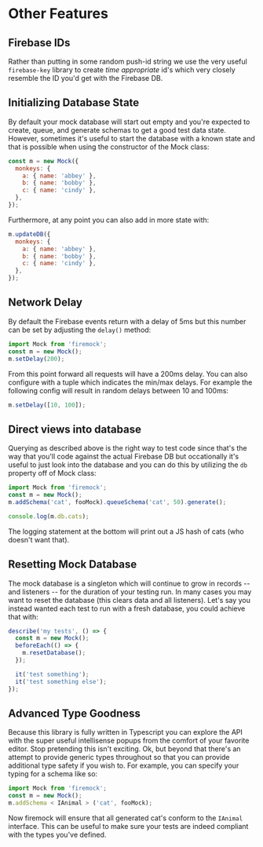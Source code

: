 # Other Features

## Firebase IDs

Rather than putting in some random push-id string we use the very useful `firebase-key` library to create _time appropriate_ id's which very closely resemble the ID you'd get with the Firebase DB.

## Initializing Database State

By default your mock database will start out empty and you're expected to create, queue, and generate schemas to get a good test data state. However, sometimes it's useful to start the database with a known state and that is possible when using the constructor of the Mock class:

```js
const m = new Mock({
  monkeys: {
    a: { name: 'abbey' },
    b: { name: 'bobby' },
    c: { name: 'cindy' },
  },
});
```

Furthermore, at any point you can also add in more state with:

```js
m.updateDB({
  monkeys: {
    a: { name: 'abbey' },
    b: { name: 'bobby' },
    c: { name: 'cindy' },
  },
});
```

## Network Delay

By default the Firebase events return with a delay of 5ms but this number can be set by adjusting the `delay()` method:

```js
import Mock from 'firemock';
const m = new Mock();
m.setDelay(200);
```

From this point forward all requests will have a 200ms delay. You can also configure with a tuple which indicates the min/max delays. For example the following config will result in random delays between 10 and 100ms:

```js
m.setDelay([10, 100]);
```

## Direct views into database

Querying as described above is the right way to test code since that's the way that you'll code against the actual Firebase DB but occationally it's useful to just look into the database and you can do this by utilizing the `db` property off of Mock class:

```js
import Mock from 'firemock';
const m = new Mock();
m.addSchema('cat', fooMock).queueSchema('cat', 50).generate();

console.log(m.db.cats);
```

The logging statement at the bottom will print out a JS hash of cats (who doesn't want that).

## Resetting Mock Database

The mock database is a singleton which will continue to grow in records -- and listeners -- for the duration of your testing run. In many cases you may want to reset the database (this clears data and all listeners). Let's say you instead wanted each test to run with a fresh database, you could achieve that with:

```ts
describe('my tests', () => {
  const m = new Mock();
  beforeEach(() => {
    m.resetDatabase();
  });

  it('test something');
  it('test something else');
});
```

## Advanced Type Goodness

Because this library is fully written in Typescript you can explore the API with the super useful intellisense popups from the comfort of your favorite editor. Stop pretending this isn't exciting. Ok, but beyond that there's an attempt to provide generic types throughout so that you can provide additional type safety if you wish to. For example, you can specify your typing for a schema like so:

```js
import Mock from 'firemock';
const m = new Mock();
m.addSchema < IAnimal > ('cat', fooMock);
```

Now firemock will ensure that all generated cat's conform to the `IAnimal` interface. This can be useful to make sure your tests are indeed compliant with the types you've defined.
